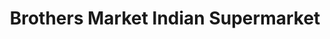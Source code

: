 ---
title: "Brothers Market Indian Supermarket"
url: /boardman/brothers-market-indian-supermarket/
shop: supermarket
---